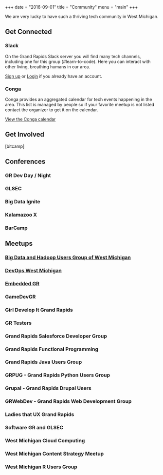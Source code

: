+++
date = "2016-09-01"
title = "Community"
menu = "main"
+++

We are very lucky to have such a thriving tech community in West Michigan. 

## Get Connected

### Slack

On the Grand Rapids Slack server you will find many tech channels, including one for this group (#learn-to-code). Here you can interact with other living, breathing humans in our area. 

[Sign up](http://slackin-grandrapids.herokuapp.com/) or [Login](https://grandrapids.slack.com) if you already have an account.

### Conga

Conga provides an aggregated calendar for tech events happening in the area. This list is managed by people so if your favorite meetup is not listed contact the organizer to get it on the calendar.

[View the Conga calendar](http://conga-wm.org/calendar/)

## Get Involved

[bitcamp]

## Conferences

### GR Dev Day / Night

### GLSEC

### Big Data Ignite

### Kalamazoo X

### BarCamp

## Meetups

### [Big Data and Hadoop Users Group of West Michigan](http://www.meetup.com/Big-Data-and-Hadoop-Users-Group-of-West-Michigan/)

### [DevOps West Michigan](http://www.meetup.com/DevOps-West-Michigan/)

### [Embedded GR](http://www.meetup.com/embedded-gr/)

### GameDevGR

### Girl Develop It Grand Rapids

### GR Testers

### Grand Rapids Salesforce Developer Group

### Grand Rapids Functional Programming

### Grand Rapids Java Users Group

### GRPUG - Grand Rapids Python Users Group

### Grupal - Grand Rapids Drupal Users

### GRWebDev - Grand Rapids Web Development Group

### Ladies that UX Grand Rapids

### Software GR and GLSEC

### West Michigan Cloud Computing

### West Michigan Content Strategy Meetup

### West Michigan R Users Group
